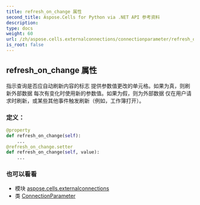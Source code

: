 ```yaml
---
title: refresh_on_change 属性
second_title: Aspose.Cells for Python via .NET API 参考资料
description:
type: docs
weight: 60
url: /zh/aspose.cells.externalconnections/connectionparameter/refresh_on_change/
is_root: false
---
```

## refresh_on_change 属性

指示查询是否应自动刷新内容的标志
提供参数值更改的单元格。如果为真，则刷新外部数据
每次有变化时使用新的参数值。如果为假，则为外部数据
仅在用户请求时刷新，或某些其他事件触发刷新（例如，工作簿打开）。
### 定义：
```python
@property
def refresh_on_change(self):
    ...
@refresh_on_change.setter
def refresh_on_change(self, value):
    ...
```

### 也可以看看
* 模块 [aspose.cells.externalconnections](../../)
* 类 [ConnectionParameter](/cells/python-net/zh/aspose.cells.externalconnections/connectionparameter)
